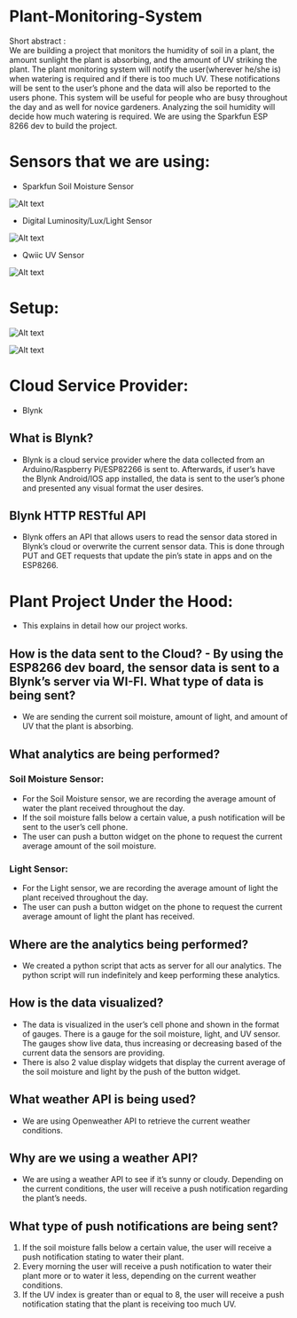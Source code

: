# Plant-Monitoring-System
Short abstract :  
We are building a project that monitors the humidity of soil in a plant, the amount sunlight the plant is absorbing, and the amount of UV striking the plant. The plant monitoring system will notify the user(wherever he/she is) when watering is required and if there is too much UV. These notifications will be sent to the user’s phone and the data will also be reported to the users phone. This system will be useful for people who are busy throughout the day and as well for novice gardeners. Analyzing the soil humidity  will decide how much watering is required. We are using the Sparkfun ESP 8266 dev to build the project. 
 
 
# Sensors that we are using: 
-	Sparkfun Soil Moisture Sensor 


![Alt text](https://cdn.sparkfun.com//assets/parts/1/0/6/1/0/13322-03.jpg "Optional title")

 
  
-	Digital Luminosity/Lux/Light Sensor


![Alt text](https://cdn-shop.adafruit.com/1200x900/439-00.jpg "Optional title")

 
 
  
-	Qwiic UV Sensor
 
![Alt text](https://cdn.sparkfun.com//assets/parts/1/2/2/1/5/Qwiic_UV_Sensor_-_ZOPT2201_02.jpg)

  

# Setup:

![Alt text]( https://github.com/Jorge0521/Plant-Monitoring-System/blob/master/plant1.PNG)

![Alt text]( https://github.com/Jorge0521/Plant-Monitoring-System/blob/master/plant2.PNG)


# Cloud Service Provider: 
-	Blynk
## What is Blynk? 
-	Blynk is a cloud service provider where the data collected from an Arduino/Raspberry Pi/ESP82266 is sent to. Afterwards, if user’s have the Blynk Android/IOS app installed, the data is sent to the user’s phone and presented any visual format the user desires.  
## Blynk HTTP RESTful API 
-	Blynk offers an API that allows users to read the sensor data stored in Blynk’s cloud or overwrite the current sensor data. This is done through PUT and GET requests that update the pin’s state in apps and on the ESP8266.  
 
 
# Plant Project Under the Hood: 
-	This explains in detail how our project works. 
## How is the data sent to the Cloud? - By using the ESP8266 dev board, the sensor data is sent to a Blynk’s server via WI-FI.  What type of data is being sent? 
-	We are sending the current soil moisture, amount of light, and amount of UV that the plant is absorbing. 
## What analytics are being performed? 
 ### Soil Moisture Sensor: 
-	For the Soil Moisture sensor, we are recording the average amount of water the plant received throughout the day.  
-	If the soil moisture falls below a certain value, a push notification will be sent to the user’s cell phone. 
-	The user can push a button widget on the phone to request the current average amount of the soil moisture. 
 ### Light Sensor: 
-	For the Light sensor, we are recording the average amount of light the plant received throughout the day. 
-	The user can push a button widget on the phone to request the current average amount of light the plant has received. 
 
## Where are the analytics being performed? 
-	We created a python script that acts as server for all our analytics. The python script will run indefinitely and keep performing these analytics. 
## How is the data visualized? 
-	The data is visualized in the user’s cell phone and shown in the format of gauges. There is a gauge for the soil moisture, light, and UV sensor. The gauges show live data, thus increasing or decreasing based of the current data the sensors are providing. 
-	There is also 2 value display widgets that display the current average of the soil moisture and light by the push of the button widget. 
## What weather API is being used? 
-	We are using Openweather API to retrieve the current weather conditions. 
## Why are we using a weather API? 
-	We are using a weather API to see if it’s sunny or cloudy. Depending on the current conditions, the user will receive a push notification regarding the plant’s needs. 
## What type of push notifications are being sent? 
1)	If the soil moisture falls below a certain value, the user will receive a push notification stating to water their plant. 
2)	Every morning the user will receive a push notification to water their plant more or to water it less, depending on the current weather conditions. 
3)	If the UV index is greater than or equal to 8, the user will receive a push notification stating that the plant is receiving too much UV. 

